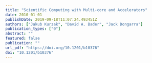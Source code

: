 ```yaml
---
title: "Scientific Computing with Multi-core and Accelerators"
date: 2010-01-01
publishDate: 2019-09-18T11:07:24.493451Z
authors: ["Jakub Kurzak", "David A. Bader", "Jack Dongarra"]
publication_types: ["0"]
abstract: ""
featured: false
publication: ""
url_pdf: "https://doi.org/10.1201/b10376"
doi: "10.1201/b10376"
---
```


